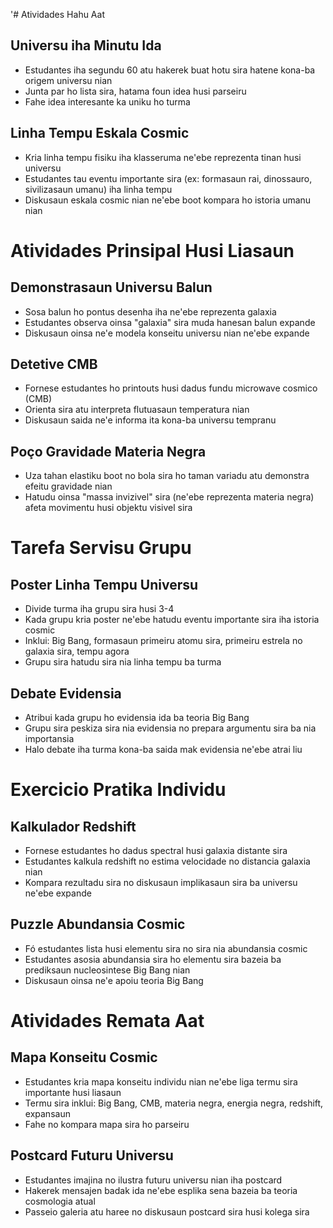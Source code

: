 '# Atividades Hahu Aat

## Universu iha Minutu Ida
- Estudantes iha segundu 60 atu hakerek buat hotu sira hatene kona-ba origem universu nian
- Junta par ho lista sira, hatama foun idea husi parseiru
- Fahe idea interesante ka uniku ho turma 

## Linha Tempu Eskala Cosmic
- Kria linha tempu fisiku iha klasseruma ne'ebe reprezenta tinan husi universu 
- Estudantes tau eventu importante sira (ex: formasaun rai, dinossauro, sivilizasaun umanu) iha linha tempu
- Diskusaun eskala cosmic nian ne'ebe boot kompara ho istoria umanu nian

# Atividades Prinsipal Husi Liasaun

## Demonstrasaun Universu Balun
- Sosa balun ho pontus desenha iha ne'ebe reprezenta galaxia
- Estudantes observa oinsa "galaxia" sira muda hanesan balun expande
- Diskusaun oinsa ne'e modela konseitu universu nian ne'ebe expande

## Detetive CMB
- Fornese estudantes ho printouts husi dadus fundu microwave cosmico (CMB)
- Orienta sira atu interpreta flutuasaun temperatura nian
- Diskusaun saida ne'e informa ita kona-ba universu tempranu

## Poço Gravidade Materia Negra
- Uza tahan elastiku boot no bola sira ho taman variadu atu demonstra efeitu gravidade nian
- Hatudu oinsa "massa invizivel" sira (ne'ebe reprezenta materia negra) afeta movimentu husi objektu visivel sira

# Tarefa Servisu Grupu

## Poster Linha Tempu Universu
- Divide turma iha grupu sira husi 3-4
- Kada grupu kria poster ne'ebe hatudu eventu importante sira iha istoria cosmic 
- Inklui: Big Bang, formasaun primeiru atomu sira, primeiru estrela no galaxia sira, tempu agora
- Grupu sira hatudu sira nia linha tempu ba turma

## Debate Evidensia
- Atribui kada grupu ho evidensia ida ba teoria Big Bang 
- Grupu sira peskiza sira nia evidensia no prepara argumentu sira ba nia importansia
- Halo debate iha turma kona-ba saida mak evidensia ne'ebe atrai liu

# Exercicio Pratika Individu

## Kalkulador Redshift
- Fornese estudantes ho dadus spectral husi galaxia distante sira
- Estudantes kalkula redshift no estima velocidade no distancia galaxia nian
- Kompara rezultadu sira no diskusaun implikasaun sira ba universu ne'ebe expande

## Puzzle Abundansia Cosmic
- Fó estudantes lista husi elementu sira no sira nia abundansia cosmic 
- Estudantes asosia abundansia sira ho elementu sira bazeia ba prediksaun nucleosintese Big Bang nian
- Diskusaun oinsa ne'e apoiu teoria Big Bang

# Atividades Remata Aat

## Mapa Konseitu Cosmic
- Estudantes kria mapa konseitu individu nian ne'ebe liga termu sira importante husi liasaun
- Termu sira inklui: Big Bang, CMB, materia negra, energia negra, redshift, expansaun
- Fahe no kompara mapa sira ho parseiru

## Postcard Futuru Universu
- Estudantes imajina no ilustra futuru universu nian iha postcard
- Hakerek mensajen badak ida ne'ebe esplika sena bazeia ba teoria cosmologia atual
- Passeio galeria atu haree no diskusaun postcard sira husi kolega sira